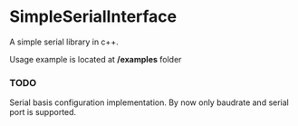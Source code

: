 # SimpleSerialInterface
A simple serial library in c++.

Usage example is located at **/examples** folder







### TODO
Serial basis configuration implementation. By now only baudrate and serial port is supported. 

